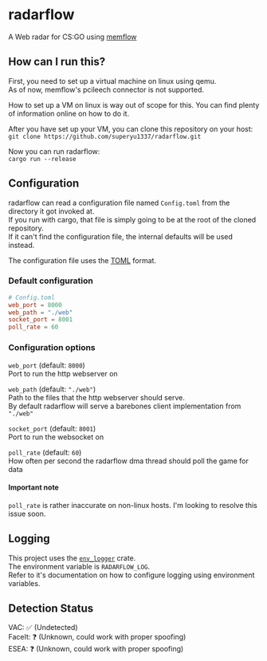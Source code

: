 # radarflow
A Web radar for CS:GO using [memflow](https://github.com/memflow/memflow)

## How can I run this?
First, you need to set up a virtual machine on linux using qemu.  
As of now, memflow's pcileech connector is not supported.

How to set up a VM on linux is way out of scope for this. You can find plenty of information online on how to do it.

After you have set up your VM, you can clone this repository on your host:  
`git clone https://github.com/superyu1337/radarflow.git`

Now you can run radarflow:  
`cargo run --release`


## Configuration
radarflow can read a configuration file named `Config.toml` from the directory it got invoked at.  
If you run with cargo, that file is simply going to be at the root of the cloned repository.  
If it can't find the configuration file, the internal defaults will be used instead.

The configuration file uses the [TOML](https://toml.io/en/) format.


### Default configuration
```toml
# Config.toml
web_port = 8000
web_path = "./web"
socket_port = 8001
poll_rate = 60
```

### Configuration options
`web_port` (default: `8000`)  
Port to run the http webserver on

`web_path` (default: `"./web"`)  
Path to the files that the http webserver should serve.  
By default radarflow will serve a barebones client implementation from `"./web"`

`socket_port` (default: `8001`)  
Port to run the websocket on

`poll_rate` (default: `60`)  
How often per second the radarflow dma thread should poll the game for data

#### Important note
`poll_rate` is rather inaccurate on non-linux hosts. 
I'm looking to resolve this issue soon.

## Logging
This project uses the [`env_logger`](https://docs.rs/env_logger/0.10.0/env_logger/) crate.  
The environment variable is `RADARFLOW_LOG`.  
Refer to it's documentation on how to configure logging using environment variables.

## Detection Status
VAC: ✅ (Undetected)  
FaceIt: ❓ (Unknown, could work with proper spoofing)  
ESEA: ❓ (Unknown, could work with proper spoofing)  

